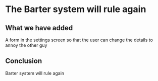 # The Barter system will rule again 

## What we have added
A form in the settings screen so that the user can change the details to annoy the other guy

## Conclusion 
Barter system will rule again
